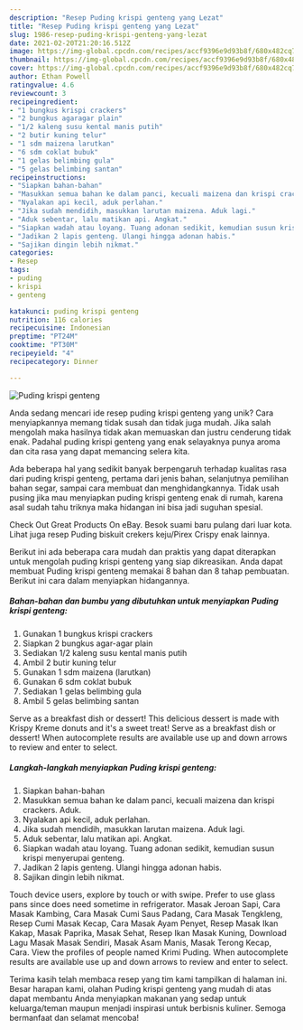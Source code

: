```yaml
---
description: "Resep Puding krispi genteng yang Lezat"
title: "Resep Puding krispi genteng yang Lezat"
slug: 1986-resep-puding-krispi-genteng-yang-lezat
date: 2021-02-20T21:20:16.512Z
image: https://img-global.cpcdn.com/recipes/accf9396e9d93b8f/680x482cq70/puding-krispi-genteng-foto-resep-utama.jpg
thumbnail: https://img-global.cpcdn.com/recipes/accf9396e9d93b8f/680x482cq70/puding-krispi-genteng-foto-resep-utama.jpg
cover: https://img-global.cpcdn.com/recipes/accf9396e9d93b8f/680x482cq70/puding-krispi-genteng-foto-resep-utama.jpg
author: Ethan Powell
ratingvalue: 4.6
reviewcount: 3
recipeingredient:
- "1 bungkus krispi crackers"
- "2 bungkus agaragar plain"
- "1/2 kaleng susu kental manis putih"
- "2 butir kuning telur"
- "1 sdm maizena larutkan"
- "6 sdm coklat bubuk"
- "1 gelas belimbing gula"
- "5 gelas belimbing santan"
recipeinstructions:
- "Siapkan bahan-bahan"
- "Masukkan semua bahan ke dalam panci, kecuali maizena dan krispi crackers. Aduk."
- "Nyalakan api kecil, aduk perlahan."
- "Jika sudah mendidih, masukkan larutan maizena. Aduk lagi."
- "Aduk sebentar, lalu matikan api. Angkat."
- "Siapkan wadah atau loyang. Tuang adonan sedikit, kemudian susun krispi menyerupai genteng."
- "Jadikan 2 lapis genteng. Ulangi hingga adonan habis."
- "Sajikan dingin lebih nikmat."
categories:
- Resep
tags:
- puding
- krispi
- genteng

katakunci: puding krispi genteng 
nutrition: 116 calories
recipecuisine: Indonesian
preptime: "PT24M"
cooktime: "PT30M"
recipeyield: "4"
recipecategory: Dinner

---
```



![Puding krispi genteng](https://img-global.cpcdn.com/recipes/accf9396e9d93b8f/680x482cq70/puding-krispi-genteng-foto-resep-utama.jpg)

Anda sedang mencari ide resep puding krispi genteng yang unik? Cara menyiapkannya memang tidak susah dan tidak juga mudah. Jika salah mengolah maka hasilnya tidak akan memuaskan dan justru cenderung tidak enak. Padahal puding krispi genteng yang enak selayaknya punya aroma dan cita rasa yang dapat memancing selera kita.

Ada beberapa hal yang sedikit banyak berpengaruh terhadap kualitas rasa dari puding krispi genteng, pertama dari jenis bahan, selanjutnya pemilihan bahan segar, sampai cara membuat dan menghidangkannya. Tidak usah pusing jika mau menyiapkan puding krispi genteng enak di rumah, karena asal sudah tahu triknya maka hidangan ini bisa jadi suguhan spesial.

Check Out Great Products On eBay. Besok suami baru pulang dari luar kota. Lihat juga resep Puding biskuit crekers keju/Pirex Crispy enak lainnya.


Berikut ini ada beberapa cara mudah dan praktis yang dapat diterapkan untuk mengolah puding krispi genteng yang siap dikreasikan. Anda dapat membuat Puding krispi genteng memakai 8 bahan dan 8 tahap pembuatan. Berikut ini cara dalam menyiapkan hidangannya.

<!--inarticleads1-->

##### Bahan-bahan dan bumbu yang dibutuhkan untuk menyiapkan Puding krispi genteng:

1. Gunakan 1 bungkus krispi crackers
1. Siapkan 2 bungkus agar-agar plain
1. Sediakan 1/2 kaleng susu kental manis putih
1. Ambil 2 butir kuning telur
1. Gunakan 1 sdm maizena (larutkan)
1. Gunakan 6 sdm coklat bubuk
1. Sediakan 1 gelas belimbing gula
1. Ambil 5 gelas belimbing santan


Serve as a breakfast dish or dessert! This delicious dessert is made with Krispy Kreme donuts and it&#39;s a sweet treat! Serve as a breakfast dish or dessert! When autocomplete results are available use up and down arrows to review and enter to select. 

<!--inarticleads2-->

##### Langkah-langkah menyiapkan Puding krispi genteng:

1. Siapkan bahan-bahan
1. Masukkan semua bahan ke dalam panci, kecuali maizena dan krispi crackers. Aduk.
1. Nyalakan api kecil, aduk perlahan.
1. Jika sudah mendidih, masukkan larutan maizena. Aduk lagi.
1. Aduk sebentar, lalu matikan api. Angkat.
1. Siapkan wadah atau loyang. Tuang adonan sedikit, kemudian susun krispi menyerupai genteng.
1. Jadikan 2 lapis genteng. Ulangi hingga adonan habis.
1. Sajikan dingin lebih nikmat.


Touch device users, explore by touch or with swipe. Prefer to use glass pans since does need sometime in refrigerator. Masak Jeroan Sapi, Cara Masak Kambing, Cara Masak Cumi Saus Padang, Cara Masak Tengkleng, Resep Cumi Masak Kecap, Cara Masak Ayam Penyet, Resep Masak Ikan Kakap, Masak Paprika, Masak Sehat, Resep Ikan Masak Kuning, Download Lagu Masak Masak Sendiri, Masak Asam Manis, Masak Terong Kecap, Cara. View the profiles of people named Krimi Puding. When autocomplete results are available use up and down arrows to review and enter to select. 

Terima kasih telah membaca resep yang tim kami tampilkan di halaman ini. Besar harapan kami, olahan Puding krispi genteng yang mudah di atas dapat membantu Anda menyiapkan makanan yang sedap untuk keluarga/teman maupun menjadi inspirasi untuk berbisnis kuliner. Semoga bermanfaat dan selamat mencoba!
